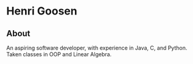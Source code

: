 # Henri Goosen

## About
An aspiring software developer, with experience in Java, C, and Python. 
Taken classes in OOP and Linear Algebra.
